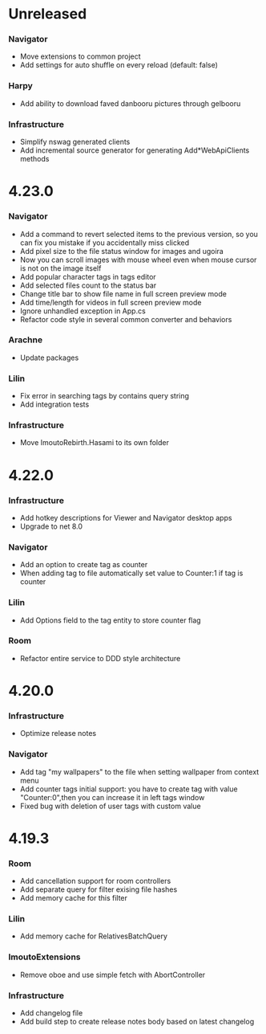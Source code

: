 # Unreleased

### Navigator
* Move extensions to common project
* Add settings for auto shuffle on every reload (default: false)

### Harpy
* Add ability to download faved danbooru pictures through gelbooru

### Infrastructure
* Simplify nswag generated clients
* Add incremental source generator for generating Add*WebApiClients methods

# 4.23.0

### Navigator
* Add a command to revert selected items to the previous version,
so you can fix you mistake if you accidentally miss clicked
* Add pixel size to the file status window for images and ugoira
* Now you can scroll images with mouse wheel even when mouse cursor is not on the image itself
* Add popular character tags in tags editor
* Add selected files count to the status bar
* Change title bar to show file name in full screen preview mode
* Add time/length for videos in full screen preview mode
* Ignore unhandled exception in App.cs
* Refactor code style in several common converter and behaviors

### Arachne
* Update packages

### Lilin
* Fix error in searching tags by contains query string
* Add integration tests

### Infrastructure
* Move ImoutoRebirth.Hasami to its own folder

# 4.22.0

### Infrastructure
* Add hotkey descriptions for Viewer and Navigator desktop apps
* Upgrade to net 8.0

### Navigator
* Add an option to create tag as counter
* When adding tag to file automatically set value to Counter:1 
if tag is counter

### Lilin
* Add Options field to the tag entity to store counter flag

### Room
* Refactor entire service to DDD style architecture

# 4.20.0

### Infrastructure
* Optimize release notes 

### Navigator
* Add tag "my wallpapers" to the file when setting wallpaper 
from context menu
* Add counter tags initial support: you have to create tag 
with value "Counter:0",then you can increase it in left tags window
* Fixed bug with deletion of user tags with custom value

# 4.19.3

### Room
* Add cancellation support for room controllers
* Add separate query for filter exising file hashes
* Add memory cache for this filter

### Lilin
* Add memory cache for RelativesBatchQuery

### ImoutoExtensions
* Remove oboe and use simple fetch with AbortController

### Infrastructure
* Add changelog file
* Add build step to create release notes body based on latest changelog
